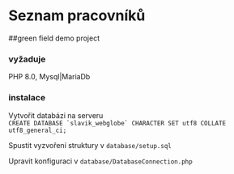 # Seznam pracovníků
##green field demo project

### vyžaduje
PHP 8.0, Mysql|MariaDb

### instalace   

Vytvořit databázi na serveru   
```CREATE DATABASE `slavik_webglobe` CHARACTER SET utf8 COLLATE utf8_general_ci;```

Spustit vyzvoření struktury v  ```database/setup.sql```

Upravit konfiguraci v ```database/DatabaseConnection.php```

